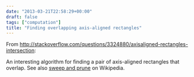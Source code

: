 ```yaml
---
date: "2013-03-21T22:58:29+00:00"
draft: false
tags: ["computation"]
title: "Finding overlapping axis-aligned rectangles"
---
```

From http://stackoverflow.com/questions/3324880/axisaligned-rectangles-intersection:

An interesting algorithm for finding a pair of axis-aligned rectangles that overlap. See also [sweep and prune](http://en.wikipedia.org/wiki/Sweep_and_prune) on Wikipedia.

